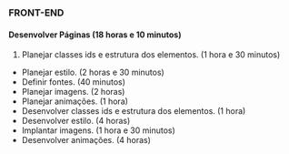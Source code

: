 ### FRONT-END

#### Desenvolver Páginas (18 horas e 10 minutos)
1. Planejar classes ids e estrutura dos elementos. (1 hora e 30 minutos)
* Planejar estilo. (2 horas e 30 minutos)
* Definir fontes. (40 minutos)
* Planejar imagens. (2 horas)
* Planejar animações. (1 hora)
* Desenvolver classes ids e estrutura dos elementos. (1 hora)
* Desenvolver estilo. (4 horas)
* Implantar imagens. (1 hora e 30 minutos)
* Desenvolver animações. (4 horas)
